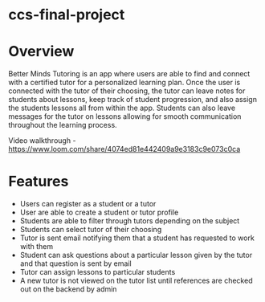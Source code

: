# ccs-final-project

# Overview
Better Minds Tutoring is an app where users are able to find and connect with a certified tutor for a personalized learning plan. Once the user is connected with the tutor of their choosing, the tutor can leave notes for students about lessons, keep track of student progression, and also assign the students lessons all from within the app. Students can also leave messages for the tutor on lessons allowing for smooth communication throughout the learning process.

Video walkthrough - https://www.loom.com/share/4074ed81e442409a9e3183c9e073c0ca

# Features
- Users can register as a student or a tutor
- User are able to create a student or tutor profile
- Students are able to filter through tutors depending on the subject
- Students can select tutor of their choosing
- Tutor is sent email notifying them that a student has requested to work with them
- Student can ask questions about a particular lesson given by the tutor and that question is sent by email
- Tutor can assign lessons to particular students
- A new tutor is not viewed on the tutor list until references are checked out on the backend by admin

